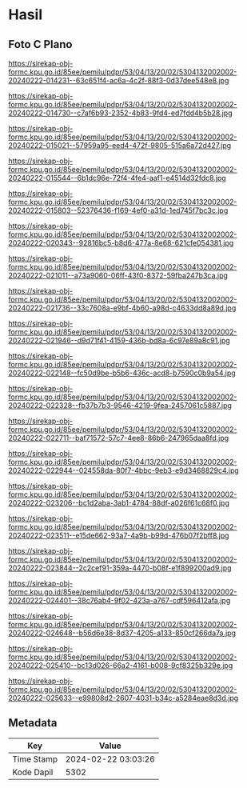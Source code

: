 # Hasil

## Foto C Plano

https://sirekap-obj-formc.kpu.go.id/85ee/pemilu/pdpr/53/04/13/20/02/5304132002002-20240222-014231--63c651f4-ac6a-4c2f-88f3-0d37dee548e8.jpg

https://sirekap-obj-formc.kpu.go.id/85ee/pemilu/pdpr/53/04/13/20/02/5304132002002-20240222-014730--c7af6b93-2352-4b83-9fd4-ed7fdd4b5b28.jpg

https://sirekap-obj-formc.kpu.go.id/85ee/pemilu/pdpr/53/04/13/20/02/5304132002002-20240222-015021--57959a95-eed4-472f-9805-515a6a72d427.jpg

https://sirekap-obj-formc.kpu.go.id/85ee/pemilu/pdpr/53/04/13/20/02/5304132002002-20240222-015544--6b1dc96e-72f4-4fe4-aaf1-e4514d32fdc8.jpg

https://sirekap-obj-formc.kpu.go.id/85ee/pemilu/pdpr/53/04/13/20/02/5304132002002-20240222-015803--52376436-f169-4ef0-a31d-1ed745f7bc3c.jpg

https://sirekap-obj-formc.kpu.go.id/85ee/pemilu/pdpr/53/04/13/20/02/5304132002002-20240222-020343--92816bc5-b8d6-477a-8e68-621cfe054381.jpg

https://sirekap-obj-formc.kpu.go.id/85ee/pemilu/pdpr/53/04/13/20/02/5304132002002-20240222-021011--a73a9060-06ff-43f0-8372-59fba247b3ca.jpg

https://sirekap-obj-formc.kpu.go.id/85ee/pemilu/pdpr/53/04/13/20/02/5304132002002-20240222-021736--33c7608a-e9bf-4b60-a98d-c4633dd8a89d.jpg

https://sirekap-obj-formc.kpu.go.id/85ee/pemilu/pdpr/53/04/13/20/02/5304132002002-20240222-021946--d9d71f41-4159-436b-bd8a-6c97e89a8c91.jpg

https://sirekap-obj-formc.kpu.go.id/85ee/pemilu/pdpr/53/04/13/20/02/5304132002002-20240222-022148--fc50d9be-b5b6-436c-acd8-b7590c0b9a54.jpg

https://sirekap-obj-formc.kpu.go.id/85ee/pemilu/pdpr/53/04/13/20/02/5304132002002-20240222-022328--fb37b7b3-9546-4219-9fea-2457061c5887.jpg

https://sirekap-obj-formc.kpu.go.id/85ee/pemilu/pdpr/53/04/13/20/02/5304132002002-20240222-022711--baf71572-57c7-4ee8-86b6-247965daa8fd.jpg

https://sirekap-obj-formc.kpu.go.id/85ee/pemilu/pdpr/53/04/13/20/02/5304132002002-20240222-022944--024558da-80f7-4bbc-9eb3-e9d3468829c4.jpg

https://sirekap-obj-formc.kpu.go.id/85ee/pemilu/pdpr/53/04/13/20/02/5304132002002-20240222-023206--bc1d2aba-3ab1-4784-88df-a026f61c68f0.jpg

https://sirekap-obj-formc.kpu.go.id/85ee/pemilu/pdpr/53/04/13/20/02/5304132002002-20240222-023511--e15de662-93a7-4a9b-b99d-476b07f2bff8.jpg

https://sirekap-obj-formc.kpu.go.id/85ee/pemilu/pdpr/53/04/13/20/02/5304132002002-20240222-023844--2c2cef91-359a-4470-b08f-e1f899200ad9.jpg

https://sirekap-obj-formc.kpu.go.id/85ee/pemilu/pdpr/53/04/13/20/02/5304132002002-20240222-024401--38c76ab4-9f02-423a-a767-cdf596412afa.jpg

https://sirekap-obj-formc.kpu.go.id/85ee/pemilu/pdpr/53/04/13/20/02/5304132002002-20240222-024648--b56d6e38-8d37-4205-a133-850cf266da7a.jpg

https://sirekap-obj-formc.kpu.go.id/85ee/pemilu/pdpr/53/04/13/20/02/5304132002002-20240222-025410--bc13d026-66a2-4161-b008-9cf8325b329e.jpg

https://sirekap-obj-formc.kpu.go.id/85ee/pemilu/pdpr/53/04/13/20/02/5304132002002-20240222-025633--e99808d2-2607-4031-b34c-a5284eae8d3d.jpg


## Metadata

| Key        | Value               |
| ---------- | ------------------- |
| Time Stamp | 2024-02-22 03:03:26 |
| Kode Dapil | 5302                |



